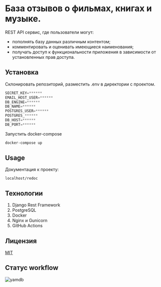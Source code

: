 # База отзывов о фильмах, книгах и музыке.

REST API сервис, где пользователи могут:
- пополнять базу данных различным контентом;
- комментировать и оценивать имеющиеся наименования;
- получать доступ к функциональности приложения в зависимости от установленных прав доступа.

## Установка

Склонировать репозиторий, разместить .env в директории с проектом.

```python
SECRET_KEY=******
EMAIL_HOST_USER=******
DB_ENGINE=******
DB_NAME=******
POSTGRES_USER=******
POSTGRES_******
DB_HOST=******
DB_PORT=******
```

Запустить docker-compose

```bash
docker-compose up
```

## Usage

Документация к проекту:
```
localhost/redoc
```

## Технологии

1. Django Rest Framework
2. PostgreSQL
3. Docker
4. Nginx и Gunicorn
4. GitHub Actions

## Лицензия
[MIT](https://choosealicense.com/licenses/mit/)

## Статус workflow

![yamdb](https://github.com/dmitriibogomolov/yamdb_final/workflows/yamdb_final%20workflow/badge.svg?branch=master)
